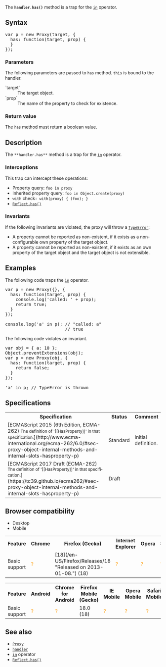 The **`handler.has()`** method is a trap for the [`in`](/en-US/docs/Web/JavaScript/Reference/Operators/in "The in operator returns true if the specified property is in the specified object.") operator.

## Syntax

<pre class="brush: js">var p = new Proxy(target, {
  has: function(target, prop) {
  }
});
</pre>

### Parameters

The following parameters are passed to `has` method. `this` is bound to the handler.

<dl>

<dt>`target`</dt>

<dd>The target object.</dd>

<dt>`prop`</dt>

<dd>The name of the property to check for existence.</dd>

</dl>

### Return value

The `has` method must return a boolean value.

## Description

The `**handler.has**` method is a trap for the [`in`](/en-US/docs/Web/JavaScript/Reference/Operators/in "The in operator returns true if the specified property is in the specified object.") operator.

### Interceptions

This trap can intercept these operations:

*   Property query: `foo in proxy`
*   Inherited property query: `foo in Object.create(proxy)`
*   `with` check`: with(proxy) { (foo); }`
*   [`Reflect.has()`](/en-US/docs/Web/JavaScript/Reference/Global_Objects/Reflect/has "The static Reflect.has() method works like the in operator as a function.")

### Invariants

If the following invariants are violated, the proxy will throw a [`TypeError`](/en-US/docs/Web/JavaScript/Reference/Global_Objects/TypeError "The TypeError object represents an error when a value is not of the expected type."):

*   A property cannot be reported as non-existent, if it exists as a non-configurable own property of the target object.
*   A property cannot be reported as non-existent, if it exists as an own property of the target object and the target object is not extensible.

## Examples

The following code traps the [`in`](/en-US/docs/Web/JavaScript/Reference/Operators/in "The in operator returns true if the specified property is in the specified object.") operator.

<pre class="brush: js">var p = new Proxy({}, {
  has: function(target, prop) {
    console.log('called: ' + prop);
    return true;
  }
});

console.log('a' in p); // "called: a"
                       // true
</pre>

The following code violates an invariant.

<pre class="brush: js">var obj = { a: 10 };
Object.preventExtensions(obj);
var p = new Proxy(obj, {
  has: function(target, prop) {
    return false;
  }
});

'a' in p; // TypeError is thrown
</pre>

## Specifications

<table class="standard-table">

<tbody>

<tr>

<th scope="col">Specification</th>

<th scope="col">Status</th>

<th scope="col">Comment</th>

</tr>

<tr>

<td>[ECMAScript 2015 (6th Edition, ECMA-262)  
<small lang="en-US">The definition of '[[HasProperty]]' in that specification.</small>](http://www.ecma-international.org/ecma-262/6.0/#sec-proxy-object-internal-methods-and-internal-slots-hasproperty-p)</td>

<td><span class="spec-Standard">Standard</span></td>

<td>Initial definition.</td>

</tr>

<tr>

<td>[ECMAScript 2017 Draft (ECMA-262)  
<small lang="en-US">The definition of '[[HasProperty]]' in that specification.</small>](https://tc39.github.io/ecma262/#sec-proxy-object-internal-methods-and-internal-slots-hasproperty-p)</td>

<td><span class="spec-Draft">Draft</span></td>

<td> </td>

</tr>

</tbody>

</table>

## Browser compatibility

<div>

<div class="htab"><a name="AutoCompatibilityTable" id="AutoCompatibilityTable"></a>

*   <a>Desktop</a>
*   <a>Mobile</a>

</div>

</div>

<div id="compat-desktop">

<table class="compat-table">

<tbody>

<tr>

<th>Feature</th>

<th>Chrome</th>

<th>Firefox (Gecko)</th>

<th>Internet Explorer</th>

<th>Opera</th>

<th>Safari</th>

</tr>

<tr>

<td>Basic support</td>

<td><span title="Compatibility unknown; please update this." style="color: rgb(255, 153, 0);">?</span></td>

<td>[18](/en-US/Firefox/Releases/18 "Released on 2013-01-08.") (18)</td>

<td><span title="Compatibility unknown; please update this." style="color: rgb(255, 153, 0);">?</span></td>

<td><span title="Compatibility unknown; please update this." style="color: rgb(255, 153, 0);">?</span></td>

<td><span title="Compatibility unknown; please update this." style="color: rgb(255, 153, 0);">?</span></td>

</tr>

</tbody>

</table>

</div>

<div id="compat-mobile">

<table class="compat-table">

<tbody>

<tr>

<th>Feature</th>

<th>Android</th>

<th>Chrome for Android</th>

<th>Firefox Mobile (Gecko)</th>

<th>IE Mobile</th>

<th>Opera Mobile</th>

<th>Safari Mobile</th>

</tr>

<tr>

<td>Basic support</td>

<td><span title="Compatibility unknown; please update this." style="color: rgb(255, 153, 0);">?</span></td>

<td><span title="Compatibility unknown; please update this." style="color: rgb(255, 153, 0);">?</span></td>

<td>18.0 (18)</td>

<td><span title="Compatibility unknown; please update this." style="color: rgb(255, 153, 0);">?</span></td>

<td><span title="Compatibility unknown; please update this." style="color: rgb(255, 153, 0);">?</span></td>

<td><span title="Compatibility unknown; please update this." style="color: rgb(255, 153, 0);">?</span></td>

</tr>

</tbody>

</table>

</div>

## See also

*   [`Proxy`](/en-US/docs/Web/JavaScript/Reference/Global_Objects/Proxy "The Proxy object is used to define custom behavior for fundamental operations (e.g. property lookup, assignment, enumeration, function invocation, etc).")
*   [`handler`](/en-US/docs/Web/JavaScript/Reference/Global_Objects/Proxy/handler "The proxy's handler object is a placeholder object which contains traps for proxies.")
*   [`in`](/en-US/docs/Web/JavaScript/Reference/Operators/in "The in operator returns true if the specified property is in the specified object.") operator
*   [`Reflect.has()`](/en-US/docs/Web/JavaScript/Reference/Global_Objects/Reflect/has "The static Reflect.has() method works like the in operator as a function.")